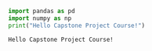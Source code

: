 ```python
import pandas as pd 
import numpy as np
print("Hello Capstone Project Course!")
```

    Hello Capstone Project Course!
    


```python

```
